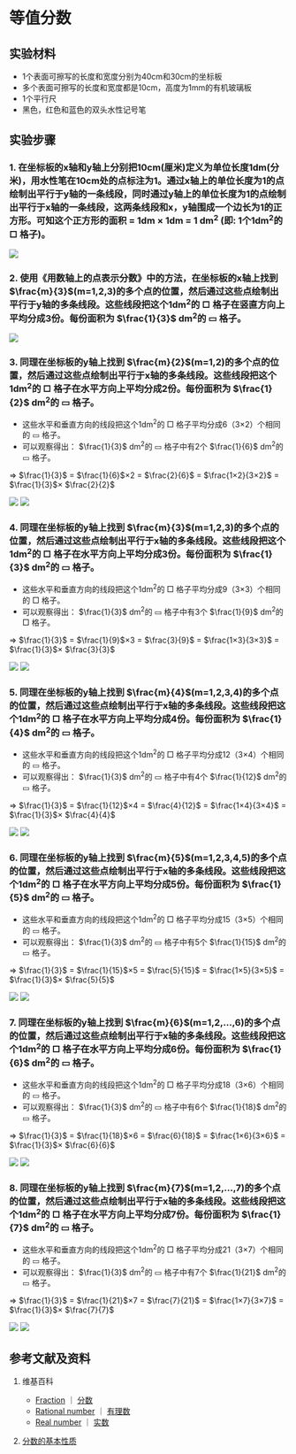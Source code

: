 # 等值分数

## 实验材料

- 1个表面可擦写的长度和宽度分别为40cm和30cm的坐标板
- 多个表面可擦写的长度和宽度都是10cm，高度为1mm的有机玻璃板
- 1个平行尺
- 黑色，红色和蓝色的双头水性记号笔

## 实验步骤

### 1. 在坐标板的x轴和y轴上分别把10cm(厘米)定义为单位长度1dm(分米)，用水性笔在10cm处的点标注为1。通过x轴上的单位长度为1的点绘制出平行于y轴的一条线段，同时通过y轴上的单位长度为1的点绘制出平行于x轴的一条线段，这两条线段和x，y轴围成一个边长为1的正方形。可知这个正方形的面积 = 1dm × 1dm = 1 dm<sup>2</sup> (即: 1个1dm<sup>2</sup>的 □ 格子)。
![](/images/数系/可比数和不可比数/等值分数/1a1.jpg)

### 2. 使用《用数轴上的点表示分数》中的方法，在坐标板的x轴上找到 $\frac{m}{3}$(m=1,2,3)的多个点的位置，然后通过这些点绘制出平行于y轴的多条线段。这些线段把这个1dm<sup>2</sup>的 □ 格子在竖直方向上平均分成3份。每份面积为  $\frac{1}{3}$ dm<sup>2</sup>的 ▭ 格子。
![](/images/数系/可比数和不可比数/等值分数/2a1.jpg)

### 3. 同理在坐标板的y轴上找到 $\frac{m}{2}$(m=1,2)的多个点的位置，然后通过这些点绘制出平行于x轴的多条线段。这些线段把这个1dm<sup>2</sup>的 □ 格子在水平方向上平均分成2份。每份面积为  $\frac{1}{2}$ dm<sup>2</sup>的 ▭ 格子。

- 这些水平和垂直方向的线段把这个1dm<sup>2</sup>的 □ 格子平均分成6（3×2）个相同的 ▭ 格子。
- 可以观察得出： $\frac{1}{3}$ dm<sup>2</sup>的 ▭ 格子中有2个  $\frac{1}{6}$ dm<sup>2</sup>的 ▭ 格子。

=>  $\frac{1}{3}$ =  $\frac{1}{6}$×2 =  $\frac{2}{6}$ =  $\frac{1×2}{3×2}$ =  $\frac{1}{3}$× $\frac{2}{2}$

![](/images/数系/可比数和不可比数/等值分数/3a1.jpg)
![](/images/数系/可比数和不可比数/等值分数/3a2.jpg)

### 4. 同理在坐标板的y轴上找到 $\frac{m}{3}$(m=1,2,3)的多个点的位置，然后通过这些点绘制出平行于x轴的多条线段。这些线段把这个1dm<sup>2</sup>的 □ 格子在水平方向上平均分成3份。每份面积为  $\frac{1}{3}$ dm<sup>2</sup>的 ▭ 格子。

- 这些水平和垂直方向的线段把这个1dm<sup>2</sup>的 □ 格子平均分成9（3×3）个相同的 □ 格子。
- 可以观察得出： $\frac{1}{3}$ dm<sup>2</sup>的 ▭ 格子中有3个  $\frac{1}{9}$ dm<sup>2</sup>的 □ 格子。

=>  $\frac{1}{3}$ =  $\frac{1}{9}$×3 =  $\frac{3}{9}$ =  $\frac{1×3}{3×3}$ =  $\frac{1}{3}$× $\frac{3}{3}$

![](/images/数系/可比数和不可比数/等值分数/4a1.jpg)
![](/images/数系/可比数和不可比数/等值分数/4a2.jpg)

### 5. 同理在坐标板的y轴上找到 $\frac{m}{4}$(m=1,2,3,4)的多个点的位置，然后通过这些点绘制出平行于x轴的多条线段。这些线段把这个1dm<sup>2</sup>的 □ 格子在水平方向上平均分成4份。每份面积为  $\frac{1}{4}$ dm<sup>2</sup>的 ▭ 格子。

- 这些水平和垂直方向的线段把这个1dm<sup>2</sup>的 □ 格子平均分成12（3×4）个相同的 ▭ 格子。
- 可以观察得出： $\frac{1}{3}$ dm<sup>2</sup>的 ▭ 格子中有4个  $\frac{1}{12}$ dm<sup>2</sup>的 ▭ 格子。

=>  $\frac{1}{3}$ =  $\frac{1}{12}$×4 =  $\frac{4}{12}$ =  $\frac{1×4}{3×4}$ =  $\frac{1}{3}$× $\frac{4}{4}$

![](/images/数系/可比数和不可比数/等值分数/5a1.jpg)
![](/images/数系/可比数和不可比数/等值分数/5a2.jpg)

### 6. 同理在坐标板的y轴上找到 $\frac{m}{5}$(m=1,2,3,4,5)的多个点的位置，然后通过这些点绘制出平行于x轴的多条线段。这些线段把这个1dm<sup>2</sup>的 □ 格子在水平方向上平均分成5份。每份面积为  $\frac{1}{5}$ dm<sup>2</sup>的 ▭ 格子。

- 这些水平和垂直方向的线段把这个1dm<sup>2</sup>的 □ 格子平均分成15（3×5）个相同的 ▭ 格子。
- 可以观察得出： $\frac{1}{3}$ dm<sup>2</sup>的 ▭ 格子中有5个  $\frac{1}{15}$ dm<sup>2</sup>的 ▭ 格子。

=>  $\frac{1}{3}$ =  $\frac{1}{15}$×5 =  $\frac{5}{15}$ =  $\frac{1×5}{3×5}$ =  $\frac{1}{3}$× $\frac{5}{5}$

![](/images/数系/可比数和不可比数/等值分数/6a1.jpg)
![](/images/数系/可比数和不可比数/等值分数/6a2.jpg)

### 7. 同理在坐标板的y轴上找到 $\frac{m}{6}$(m=1,2,...,6)的多个点的位置，然后通过这些点绘制出平行于x轴的多条线段。这些线段把这个1dm<sup>2</sup>的 □ 格子在水平方向上平均分成6份。每份面积为  $\frac{1}{6}$ dm<sup>2</sup>的 ▭ 格子。

- 这些水平和垂直方向的线段把这个1dm<sup>2</sup>的 □ 格子平均分成18（3×6）个相同的 ▭ 格子。
- 可以观察得出： $\frac{1}{3}$ dm<sup>2</sup>的 ▭ 格子中有6个  $\frac{1}{18}$ dm<sup>2</sup>的 ▭ 格子。

=>  $\frac{1}{3}$ =  $\frac{1}{18}$×6 =  $\frac{6}{18}$ =  $\frac{1×6}{3×6}$ =  $\frac{1}{3}$× $\frac{6}{6}$

![](/images/数系/可比数和不可比数/等值分数/7a1.jpg)
![](/images/数系/可比数和不可比数/等值分数/7a2.jpg)

### 8. 同理在坐标板的y轴上找到 $\frac{m}{7}$(m=1,2,...,7)的多个点的位置，然后通过这些点绘制出平行于x轴的多条线段。这些线段把这个1dm<sup>2</sup>的 □ 格子在水平方向上平均分成7份。每份面积为  $\frac{1}{7}$ dm<sup>2</sup>的 ▭ 格子。

- 这些水平和垂直方向的线段把这个1dm<sup>2</sup>的 □ 格子平均分成21（3×7）个相同的 ▭ 格子。
- 可以观察得出： $\frac{1}{3}$ dm<sup>2</sup>的 ▭ 格子中有7个  $\frac{1}{21}$ dm<sup>2</sup>的 ▭ 格子。

=>  $\frac{1}{3}$ =  $\frac{1}{21}$×7 =  $\frac{7}{21}$ =  $\frac{1×7}{3×7}$ =  $\frac{1}{3}$× $\frac{7}{7}$

![](/images/数系/可比数和不可比数/等值分数/8a1.jpg)
![](/images/数系/可比数和不可比数/等值分数/8a2.jpg)

## 参考文献及资料

1. 维基百科
	- [Fraction](https://en.wikipedia.org/wiki/Fraction) ｜  [分数](https://zh.wikipedia.org/wiki/%E5%88%86%E6%95%B8) 
	- [Rational number](https://en.wikipedia.org/wiki/Rational_number) ｜ [有理数](https://zh.wikipedia.org/wiki/%E6%9C%89%E7%90%86%E6%95%B0)
	- [Real number](https://en.wikipedia.org/wiki/Real_number) ｜ [实数](https://zh.wikipedia.org/wiki/%E5%AE%9E%E6%95%B0)

2. [分数的基本性质](https://baike.baidu.com/item/%E5%88%86%E6%95%B0%E7%9A%84%E5%9F%BA%E6%9C%AC%E6%80%A7%E8%B4%A8/2821677?fr=aladdin) 

